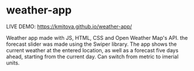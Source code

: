 # weather-app
 
LIVE DEMO: https://kmitova.github.io/weather-app/

Weather app made with JS, HTML, CSS and Open Weather Map's API. the forecast slider was made using the Swiper library. 
The app shows the current weather at the entered location, as well as a forecast five days ahead, starting from the current day.
Can switch from metric to imerial units.
